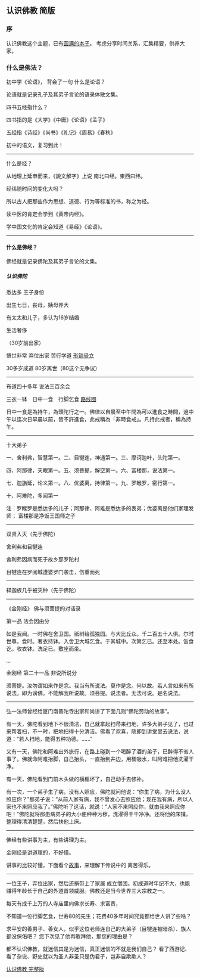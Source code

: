 ## 认识佛教 简版

### 序
认识佛教这个主题，已有[圆满的本子](http://www.amtb.org.tw/pdf/17-01jiangji.pdf)。
考虑分享时间关系，汇集精要，供养大家。

### 什么是佛法？
初中学《论语》， 背会了一句 什么是论语？

论语就是记录孔子及其弟子言论的语录体散文集。

四书五经指什么？

四书指的是《大学》《中庸》《论语》《孟子》

五经指《诗经》《尚书》《礼记》《周易》《春秋》

初中的语文，复习到此！

---

什么是经？

从地理上延申而来，《說文解字》上说 南北曰经。東西曰纬。

经纬随时间的变化大吗？

所以古人把那些作为思想、道德、行为等标准的书，称之为经。

读中医的肯定会学到《黄帝内经》。

学中国文化的肯定会知道《易经》《论语》。

---
#### 什么是佛经？

佛经就是记录佛陀及其弟子言论的文集。

##### 认识佛陀

悉达多 王子身份 

出生七日，丧母，姨母养大

有太太和儿子，多认为16岁结婚

生活奢侈

（30岁前出家）

悟世非常 弃位出家 苦行学道  [形销骨立](http://ww3.sinaimg.cn/mw690/62dabf66gw1f5oiyt7gzgj20bz0ftgnj.jpg)

30多岁成道 80岁离世（80这个无争议）

---

布道四十多年 说法三百余会
 
三衣一钵　日中一食　行脚乞食 [路线图](http://ww2.sinaimg.cn/mw1024/62dabf66gw1f5ojwmuc91j21460q1dqj.jpg)

日中一食是為持午，為頭陀行之一。佛律以自晨至中午間為可以進食之時間，過中午以迄次日早晨以前，皆不許進食，此戒稱為「非時食戒」。凡持此戒者，稱為持午。

---

十大弟子

一、舍利弗，智慧第一。二、目犍连，神通第一。三、摩诃迦叶，头陀第一。

四、阿那律，天眼第一。五、须菩提，解空第一。六、富楼那，说法第一。

七、迦旃延，论义第一。八、优婆离，持律第一。九、罗睺罗，密行第一。

十、阿难陀，多闻第一

注：罗睺罗是悉达多的儿子；阿那律、阿难是悉达多的表弟；优婆离是他们家理发师；
富楼那是净饭王国师之子

---

双贤入灭（先于佛陀）

舍利弗和目犍连

舍利弗因病而死于故乡那罗陀村

目犍连在罗阅城遭婆罗门袭击，伤重而死

---

释迦族几乎被灭种（先于佛陀）

---
《金刚经》 佛与须菩提的对话录
 
第一品 法会因由分

如是我闻。一时佛在舍卫国。祗树给孤独园。与大比丘众。千二百五十人俱。尔时世尊。食时。著衣持钵。入舍卫大城乞食。于其城中。次第乞已。还至本处。饭食讫。收衣钵。洗足已。敷座而坐。

...

金刚经 第二十一品 非说所说分

须菩提。汝勿谓如来作是念。我当有所说法。莫作是念。何以故。若人言如来有所说法。即为谤佛。不能解我所说故。须菩提。说法者。无法可说。是名说法。

---

弘一法师曾经给厦门南普陀寺出家和尚讲了下面几则“佛陀劳动的故事”。

有一天，佛陀看到地下不很清洁，自己就拿起扫帚来扫地，许多大弟子见了，也过来帮着扫，不一时，把地扫得十分清洁。佛看了欢喜，随即到讲堂里去说法，说道：“若人扫地，能得五种功德。……”

又有一天，佛陀和阿难出外旅行，在路上碰到一个喝醉了酒的弟子，已醉得不省人事了。佛就命阿难抬脚，自己抬头，一直抬到井边，用桶吸水，叫阿难把他洗濯干净。

有一天，佛陀看到门前木头做的横楣坏了，自己动手去修补。

有一次，一个弟子生了病，没有人照应，佛陀就问他说：“你生了病，为什么没人照应你？”那弟子说：“从前人家有病，我不曾发心去照应他；现在我有病，所以人家也不来照应我了。”佛陀听了这话，就说：“人家不来照应你，就由我来照应你吧！”佛陀就将那患病弟子的大小便种种污秽，洗濯得干干净净。还将他的床铺，整理得清清楚楚，然后扶他上床。

---
佛经有些讲事为主，有些讲理为主。

金刚经是讲道理的，不好懂。

讲事的比较好懂，下面看个[故事](crutch.html)，来理解下传说中的
离苦得乐。

---

一位王子，弃位出家，然后还捎带上了家属 成立僧团。初成道时年纪不大，也能
赚得年龄长于自己的外道首领威服。佛教还是当今世界三大宗教之一。

每天有成千上万的人寺庙里向佛求长寿、求富贵，

不知道一位行脚乞食，世寿80的先生；花费40多年时间究竟都给世人讲了些啥？

求平安的善男子、善女人，似乎这位老师连自己的大弟子（目犍连被暗杀）、族人都没保佑吧？ 您下次见了他再敢拜他，那您的理由是？

都不认识佛教，就迷信其是为迷信，真正迷信的不就是我们自己？ 看了西游记、看了杂说、野史就以为圣人非圣只是伪君子，岂非自欺欺人？

[认识佛教 完整版](http://www.amtb.org.tw/pdf/17-01jiangji.pdf)






 
 
 



































